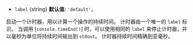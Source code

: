 <!-- YAML
added: v0.1.104
-->
* `label` {string} **默认值:** `'default'`。

启动一个计时器，用以计算一个操作的持续时间。
计时器由一个唯一的 `label` 标识。
当调用 [`console.timeEnd()`] 时，可以使用相同的 `label` 来停止计时器，并以毫秒为单位将持续时间输出到 `stdout`。
计时器持续时间精确到亚毫秒。

